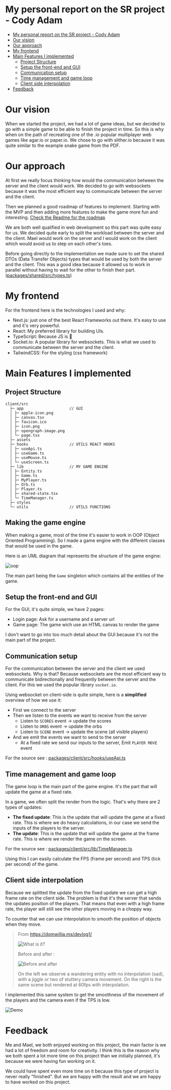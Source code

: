 # My personal report on the SR project - Cody Adam

- [My personal report on the SR project - Cody Adam](#my-personal-report-on-the-sr-project---cody-adam)
- [Our vision](#our-vision)
- [Our approach](#our-approach)
- [My frontend](#my-frontend)
- [Main Features I implemented](#main-features-i-implemented)
  - [Project Structure](#project-structure)
  - [Setup the front-end and GUI](#setup-the-front-end-and-gui)
  - [Communication setup](#communication-setup)
  - [Time management and game loop](#time-management-and-game-loop)
  - [Client side interpolation](#client-side-interpolation)
- [Feedback](#feedback)

# Our vision

When we started the project, we had a lot of game ideas, but we decided to go with a simple game to be able to finish the project in time. So this is why when on the path of recreating one of the .io popular multiplayer web games like agar.io or paper.io. We chose to go with slither.io because it was quite similar to the example snake game from the PDF.

# Our approach

At first we really focus thinking how would the communication between the server and the client would work. We decided to go with websockets because it was the most efficient way to communicate between the server and the client.

Then we planned a good roadmap of features to implement. Starting with the MVP and then adding more features to make the game more fun and interesting. [Check the Readme for the roadmap](../../README.md)

We are both well qualified in web development so this part was quite easy for us. We decided quite early to split the workload between the server and the client. Mael would work on the server and I would work on the client which would avoid us to step on each other's toes.

Before going directly to the implementation we made sure to set the shared DTOs (Data Transfer Objects) types that would be used by both the server and the client. This was a good idea because it allowed us to work in parallel without having to wait for the other to finish their part. ([packages/shared/src/types.ts](../../packages/shared/src/types.ts))

# My frontend

For the frontend here is the technologies I used and why:

- Next.js: just one of the best React Frameworks out there. It's easy to use and it's very powerful.
- React: My preferred library for building UIs.
- TypeScript: Because JS is 🤮
- Socket.io: A popular library for websockets. This is what we used to communicate between the server and the client.
- TailwindCSS: For the styling (css framework)

# Main Features I implemented

## Project Structure

```
client/src
  ├─ app                    // GUI
  │ ├─ apple-icon.png
  │ ├─ canvas.tsx
  │ ├─ favicon.ico
  │ ├─ icon.png
  │ ├─ opengraph-image.png
  │ └─ page.tsx
  ├─ assets
  ├─ hooks                  // UTILS REACT HOOKS
  │ ├─ useApi.ts
  │ ├─ useGame.ts
  │ ├─ useMouse.ts
  │ └─ useScreen.ts
  ├─ lib                    // MY GAME ENGINE
  │ ├─ Entity.ts
  │ ├─ Game.ts
  │ ├─ MyPlayer.ts
  │ ├─ Orb.ts
  │ ├─ Player.ts
  │ ├─ shared-state.tsx
  │ └─ TimeManager.ts
  ├─ styles
  └─ utils                  // UTILS FUNCTIONS
```

## Making the game engine

When making a game, most of the time it's easier to work in OOP (Object Oriented Programming). So I made a game engine with the different classes that would be used in the game.

Here is an UML diagram that represents the structure of the game engine:

![oop](images/oop.png)

The main part being the `Game` singleton which contains all the entities of the game.

## Setup the front-end and GUI

For the GUI, it's quite simple, we have 2 pages:

- Login page: Ask for a username and a server url
- Game page: The game wich use an HTML canvas to render the game

I don't want to go into too much detail about the GUI because it's not the main part of the project.

## Communication setup

For the communication between the server and the client we used websockets.
Why is that? Because websockets are the most efficient way to communicate bidirectionally and frequently between the server and the client.
For this we used the popular library `socket.io`.

Using websocket on client-side is quite simple, here is a **simplified** overview of how we use it:

- First we connect to the server
- Then we listen to the events we want to receive from the server
  - Listen to `SCORES` event -> update the scores
  - Listen to `ORBS` event -> update the orbs
  - Listen to `SCENE` event -> update the scene (all visible players)
- And we emit the events we want to send to the server
  - At a fixed rate we send our inputs to the server, Emit `PLAYER MOVE` event

For the source see : [packages/client/src/hooks/useApi.ts](../../packages/client/src/hooks/useApi.ts)

## Time management and game loop

The game loop is the main part of the game engine. It's the part that will update the game at a fixed rate.

In a game, we often split the render from the logic. That's why there are 2 types of updates:

- **The fixed update**: This is the update that will update the game at a fixed rate. This is where we do heavy calculations, in our case we send the inputs of the players to the server.
- **The update**: This is the update that will update the game at the frame rate. This is where we render the game on the screen.

For the source see : [packages/client/src/lib/TimeManager.ts](../../packages/client/src/lib/TimeManager.ts)

Using this I can easily calculate the FPS (frame per second) and TPS (tick per second) of the game.

## Client side interpolation

Because we splitted the update from the fixed update we can get a high frame rate on the client side.
The problem is that it's the server that sends the updates position of the players. That means that even with a high frame rate, the player will still see the other players moving in a choppy way.

To counter that we can use interpolation to smooth the position of objects when they move.

> From https://domwillia.ms/devlog1/
>
> ![What is it?](images/inter.png)
>
> Before and after :
>
> ![Before and after](images/inter-before-after.png)
>
> On the left we observe a wandering entity with no interpolation (sad), with a jiggle or two of stuttery camera movement. On the right is the same scene but rendered at 60fps with interpolation.

I implemented this same system to get the smoothness of the movement of the players and the camera even if the TPS is low.

![Demo](../assets/demo.gif)

# Feedback

Me and Mael, we both enjoyed working on this project, the main factor is we had a lot of freedom and room for creativity. 
I think this is the reason why we both spent a lot more time on this project than we initially planned, it's because we were having fun working on it.

We could have spent even more time on it because this type of project is never really "finished". But we are happy with the result and we are happy to have worked on this project.
